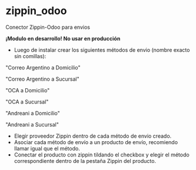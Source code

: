 # zippin_odoo
Conector Zippin-Odoo para envios

**¡Modulo en desarrollo! No usar en producción**

- Luego de instalar crear los siguientes métodos de envio (nombre exacto sin comillas):

"Correo Argentino a Domicilio"

"Correo Argentino a Sucursal"

"OCA a Domicilio"

"OCA a Sucursal"

"Andreani a Domicilio"

"Andreani a Sucursal"

- Elegir proveedor Zippin dentro de cada método de envio creado.
- Asociar cada método de envío a un producto de envío, recomiendo llamar igual que el método.
- Conectar el producto con zippin tildando el checkbox y elegir el método correspondiente dentro de la pestaña Zippin del producto.